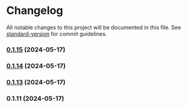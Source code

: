 # Changelog

All notable changes to this project will be documented in this file. See [standard-version](https://github.com/conventional-changelog/standard-version) for commit guidelines.

### [0.1.15](https://github.com/MaxNoetzold/y-mongodb-provider/compare/v0.1.14...v0.1.15) (2024-05-17)

### [0.1.14](https://github.com/MaxNoetzold/y-mongodb-provider/compare/v0.1.13...v0.1.14) (2024-05-17)

### [0.1.13](https://github.com/MaxNoetzold/y-mongodb-provider/compare/v0.1.11...v0.1.13) (2024-05-17)

### 0.1.11 (2024-05-17)
